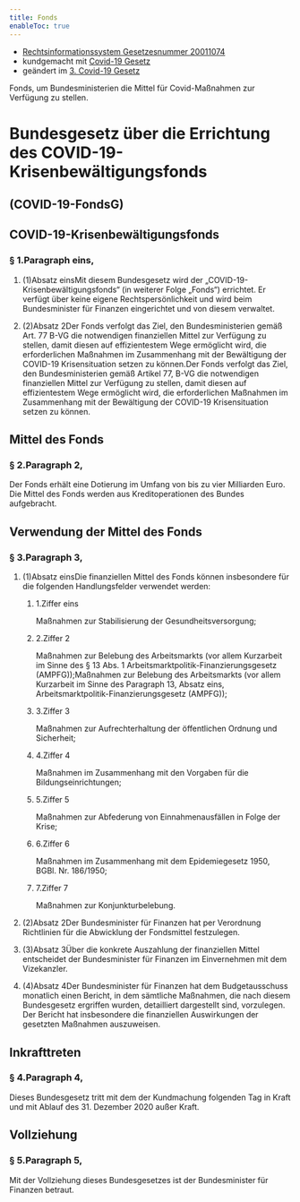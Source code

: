```yaml
---
title: Fonds
enableToc: true
---
```


* [Rechtsinformationssystem Gesetzesnummer 20011074](https://www.ris.bka.gv.at/GeltendeFassung.wxe?Abfrage=Bundesnormen&Gesetzesnummer=20011074)
* kundgemacht mit [Covid-19 Gesetz](https://www.ris.bka.gv.at/eli/bgbl/I/2020/12)
* geändert im [3. Covid-19 Gesetz](https://www.ris.bka.gv.at/eli/bgbl/I/2020/23)

Fonds, um Bundesministerien die Mittel für Covid-Maßnahmen zur Verfügung zu stellen.

# Bundesgesetz über die Errichtung des COVID-19-Krisenbewältigungsfonds  
(COVID-19-FondsG)
-----------------------------------------------------------------------------------------------------

COVID-19-Krisenbewältigungsfonds
--------------------------------

### § 1.Paragraph eins,

1.  (1)Absatz einsMit diesem Bundesgesetz wird der „COVID-19-Krisenbewältigungsfonds“ (in weiterer Folge „Fonds“) errichtet. Er verfügt über keine eigene Rechtspersönlichkeit und wird beim Bundesminister für Finanzen eingerichtet und von diesem verwaltet.
    
2.  (2)Absatz 2Der Fonds verfolgt das Ziel, den Bundesministerien gemäß Art. 77 B-VG die notwendigen finanziellen Mittel zur Verfügung zu stellen, damit diesen auf effizientestem Wege ermöglicht wird, die erforderlichen Maßnahmen im Zusammenhang mit der Bewältigung der COVID-19 Krisensituation setzen zu können.Der Fonds verfolgt das Ziel, den Bundesministerien gemäß Artikel 77, B-VG die notwendigen finanziellen Mittel zur Verfügung zu stellen, damit diesen auf effizientestem Wege ermöglicht wird, die erforderlichen Maßnahmen im Zusammenhang mit der Bewältigung der COVID-19 Krisensituation setzen zu können.
    

Mittel des Fonds
----------------

### § 2.Paragraph 2,

Der Fonds erhält eine Dotierung im Umfang von bis zu vier Milliarden Euro. Die Mittel des Fonds werden aus Kreditoperationen des Bundes aufgebracht.

Verwendung der Mittel des Fonds
-------------------------------

### § 3.Paragraph 3,

1.  (1)Absatz einsDie finanziellen Mittel des Fonds können insbesondere für die folgenden Handlungsfelder verwendet werden:
    
    1.  1.Ziffer eins
        
        Maßnahmen zur Stabilisierung der Gesundheitsversorgung;
        
    2.  2.Ziffer 2
        
        Maßnahmen zur Belebung des Arbeitsmarkts (vor allem Kurzarbeit im Sinne des § 13 Abs. 1 Arbeitsmarktpolitik-Finanzierungsgesetz (AMPFG));Maßnahmen zur Belebung des Arbeitsmarkts (vor allem Kurzarbeit im Sinne des Paragraph 13, Absatz eins, Arbeitsmarktpolitik-Finanzierungsgesetz (AMPFG));
        
    3.  3.Ziffer 3
        
        Maßnahmen zur Aufrechterhaltung der öffentlichen Ordnung und Sicherheit;
        
    4.  4.Ziffer 4
        
        Maßnahmen im Zusammenhang mit den Vorgaben für die Bildungseinrichtungen;
        
    5.  5.Ziffer 5
        
        Maßnahmen zur Abfederung von Einnahmenausfällen in Folge der Krise;
        
    6.  6.Ziffer 6
        
        Maßnahmen im Zusammenhang mit dem Epidemiegesetz 1950, BGBl. Nr. 186/1950;
        
    7.  7.Ziffer 7
        
        Maßnahmen zur Konjunkturbelebung.
        
    
2.  (2)Absatz 2Der Bundesminister für Finanzen hat per Verordnung Richtlinien für die Abwicklung der Fondsmittel festzulegen.
    
3.  (3)Absatz 3Über die konkrete Auszahlung der finanziellen Mittel entscheidet der Bundesminister für Finanzen im Einvernehmen mit dem Vizekanzler.
    
4.  (4)Absatz 4Der Bundesminister für Finanzen hat dem Budgetausschuss monatlich einen Bericht, in dem sämtliche Maßnahmen, die nach diesem Bundesgesetz ergriffen wurden, detailliert dargestellt sind, vorzulegen. Der Bericht hat insbesondere die finanziellen Auswirkungen der gesetzten Maßnahmen auszuweisen.
    

Inkrafttreten
-------------

### § 4.Paragraph 4,

Dieses Bundesgesetz tritt mit dem der Kundmachung folgenden Tag in Kraft und mit Ablauf des 31. Dezember 2020 außer Kraft.

Vollziehung
-----------

### § 5.Paragraph 5,

Mit der Vollziehung dieses Bundesgesetzes ist der Bundesminister für Finanzen betraut.
